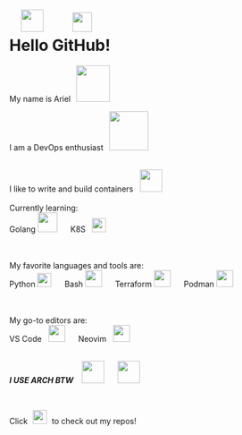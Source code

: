 # &ensp; <img src="https://user-images.githubusercontent.com/16977090/173189109-281b62f1-001d-4a55-a0aa-d6f9ba64a9f0.gif" width="40"/> &emsp; &thinsp; <img src="https://user-images.githubusercontent.com/16977090/173189107-484a8fa9-f114-4e9b-802f-520ec83ead16.gif" width="35" /> <br> Hello GitHub!

My name is Ariel &thinsp; <img src="https://user-images.githubusercontent.com/16977090/173201101-21ae8303-459c-4483-8717-fb9538618a22.gif" width="60" height="65">

I am a DevOps enthusiast &thinsp; <img src="https://user-images.githubusercontent.com/16977090/173200122-a01c43f3-9206-437f-8122-2ead38c8a60a.gif" width="70"/>
<br>
<br>

<p>
  I like to write and build containers &nbsp; <img src="https://user-images.githubusercontent.com/16977090/173189103-e3c7fb6c-95df-4b34-9112-931105716a36.gif"   width="40" height="40"/>
  <br><br>
  Currently learning:<br>
  Golang <img src="https://user-images.githubusercontent.com/16977090/173200249-a2d36e70-a8e4-4185-b223-1761e6df64e8.gif" height="35"/> &nbsp;&nbsp;&nbsp;&nbsp;  K8S &nbsp; <img src="https://user-images.githubusercontent.com/16977090/173195161-41310c5f-b4cd-4133-b292-749247dbca17.gif" width="25"/>
  <br>
  <br>
  <br>
</p>

<p>
  My favorite languages and tools are:<br>
  Python <img src="https://user-images.githubusercontent.com/16977090/173200401-2897ab0e-bd02-4b5e-b6c3-f6b6cc5d8f6f.gif" width="25"/> &nbsp;&nbsp;&nbsp;&nbsp; Bash <img  src="https://user-images.githubusercontent.com/16977090/173189382-dfceaeb2-bc90-4fb1-9c0c-0ed4dd985b5e.gif" width="30"/> &nbsp;&nbsp;&nbsp;&nbsp; Terraform <img  src="https://github.com/arimal199/arimal199/assets/16977090/8a230167-2130-4f91-bfd6-76e81386a32d" width="30"/> &nbsp;&nbsp;&nbsp;&nbsp; Podman <img  src="https://github.com/arimal199/arimal199/assets/16977090/4d8fe562-15d9-4f14-a0ef-42a9eb1085c1" width="30"/>

  <br>
  <br>
</p>

<p>
  <br>
  My go-to editors are:<br>
  VS Code &nbsp; <img src="https://user-images.githubusercontent.com/16977090/173200366-31117ffe-27f7-4156-b371-56dd3c9c5c7c.gif" width="30"/> &nbsp;&nbsp;&nbsp;&nbsp; Neovim &nbsp; <img src="https://github.com/arimal199/arimal199/assets/16977090/7358d4df-b5d1-4f5f-a445-b5cf0d4d8ad5" width="30"/>
  <br>
  <br>
</p>

***I USE ARCH BTW*** &nbsp;&nbsp; <img src="https://github.com/arimal199/arimal199/assets/16977090/9921f4c6-d32a-4422-9d25-366aba9f8f24" width="40"/> &nbsp;&nbsp;&nbsp;&nbsp; <img src="https://github.com/arimal199/arimal199/assets/16977090/b5b9bda4-f5e6-4e02-a1f3-dd5f8c9f5f0b" width="40"/>


<br>

Click &#8202; [<img src="https://user-images.githubusercontent.com/16977090/173202176-1617bfe0-d9a3-42d1-a616-5f4cd1f3cce7.gif" width="25">](https://github.com/arimal199?tab=repositories) &#8202; to check out my repos!
